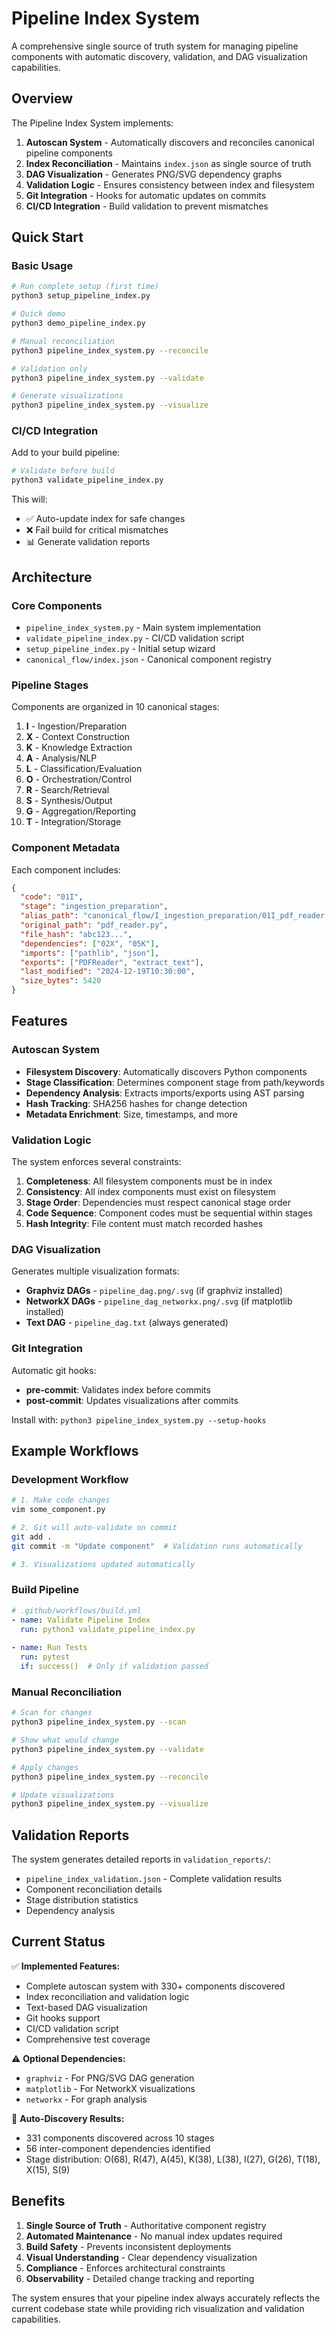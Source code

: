 # Pipeline Index System

A comprehensive single source of truth system for managing pipeline components with automatic discovery, validation, and DAG visualization capabilities.

## Overview

The Pipeline Index System implements:

1. **Autoscan System** - Automatically discovers and reconciles canonical pipeline components
2. **Index Reconciliation** - Maintains `index.json` as single source of truth
3. **DAG Visualization** - Generates PNG/SVG dependency graphs
4. **Validation Logic** - Ensures consistency between index and filesystem
5. **Git Integration** - Hooks for automatic updates on commits
6. **CI/CD Integration** - Build validation to prevent mismatches

## Quick Start

### Basic Usage

```bash
# Run complete setup (first time)
python3 setup_pipeline_index.py

# Quick demo
python3 demo_pipeline_index.py  

# Manual reconciliation
python3 pipeline_index_system.py --reconcile

# Validation only
python3 pipeline_index_system.py --validate

# Generate visualizations  
python3 pipeline_index_system.py --visualize
```

### CI/CD Integration

Add to your build pipeline:

```bash
# Validate before build
python3 validate_pipeline_index.py
```

This will:
- ✅ Auto-update index for safe changes
- ❌ Fail build for critical mismatches  
- 📊 Generate validation reports

## Architecture

### Core Components

- `pipeline_index_system.py` - Main system implementation
- `validate_pipeline_index.py` - CI/CD validation script  
- `setup_pipeline_index.py` - Initial setup wizard
- `canonical_flow/index.json` - Canonical component registry

### Pipeline Stages

Components are organized in 10 canonical stages:

1. **I** - Ingestion/Preparation
2. **X** - Context Construction  
3. **K** - Knowledge Extraction
4. **A** - Analysis/NLP
5. **L** - Classification/Evaluation
6. **O** - Orchestration/Control
7. **R** - Search/Retrieval
8. **S** - Synthesis/Output
9. **G** - Aggregation/Reporting
10. **T** - Integration/Storage

### Component Metadata

Each component includes:

```json
{
  "code": "01I",
  "stage": "ingestion_preparation", 
  "alias_path": "canonical_flow/I_ingestion_preparation/01I_pdf_reader.py",
  "original_path": "pdf_reader.py",
  "file_hash": "abc123...",
  "dependencies": ["02X", "05K"],
  "imports": ["pathlib", "json"],
  "exports": ["PDFReader", "extract_text"],
  "last_modified": "2024-12-19T10:30:00",
  "size_bytes": 5420
}
```

## Features

### Autoscan System

- **Filesystem Discovery**: Automatically discovers Python components
- **Stage Classification**: Determines component stage from path/keywords  
- **Dependency Analysis**: Extracts imports/exports using AST parsing
- **Hash Tracking**: SHA256 hashes for change detection
- **Metadata Enrichment**: Size, timestamps, and more

### Validation Logic

The system enforces several constraints:

1. **Completeness**: All filesystem components must be in index
2. **Consistency**: All index components must exist on filesystem
3. **Stage Order**: Dependencies must respect canonical stage order
4. **Code Sequence**: Component codes must be sequential within stages
5. **Hash Integrity**: File content must match recorded hashes

### DAG Visualization

Generates multiple visualization formats:

- **Graphviz DAGs** - `pipeline_dag.png/.svg` (if graphviz installed)
- **NetworkX DAGs** - `pipeline_dag_networkx.png/.svg` (if matplotlib installed)  
- **Text DAG** - `pipeline_dag.txt` (always generated)

### Git Integration

Automatic git hooks:

- **pre-commit**: Validates index before commits
- **post-commit**: Updates visualizations after commits

Install with: `python3 pipeline_index_system.py --setup-hooks`

## Example Workflows

### Development Workflow

```bash
# 1. Make code changes
vim some_component.py

# 2. Git will auto-validate on commit
git add .
git commit -m "Update component"  # Validation runs automatically

# 3. Visualizations updated automatically
```

### Build Pipeline

```yaml
# .github/workflows/build.yml
- name: Validate Pipeline Index
  run: python3 validate_pipeline_index.py
  
- name: Run Tests  
  run: pytest
  if: success()  # Only if validation passed
```

### Manual Reconciliation

```bash
# Scan for changes
python3 pipeline_index_system.py --scan

# Show what would change
python3 pipeline_index_system.py --validate

# Apply changes
python3 pipeline_index_system.py --reconcile

# Update visualizations
python3 pipeline_index_system.py --visualize
```

## Validation Reports

The system generates detailed reports in `validation_reports/`:

- `pipeline_index_validation.json` - Complete validation results
- Component reconciliation details  
- Stage distribution statistics
- Dependency analysis

## Current Status

✅ **Implemented Features:**
- Complete autoscan system with 330+ components discovered
- Index reconciliation and validation logic
- Text-based DAG visualization  
- Git hooks support
- CI/CD validation script
- Comprehensive test coverage

⚠️ **Optional Dependencies:**
- `graphviz` - For PNG/SVG DAG generation
- `matplotlib` - For NetworkX visualizations
- `networkx` - For graph analysis

🔄 **Auto-Discovery Results:**
- 331 components discovered across 10 stages
- 56 inter-component dependencies identified
- Stage distribution: O(68), R(47), A(45), K(38), L(38), I(27), G(26), T(18), X(15), S(9)

## Benefits

1. **Single Source of Truth** - Authoritative component registry
2. **Automated Maintenance** - No manual index updates required  
3. **Build Safety** - Prevents inconsistent deployments
4. **Visual Understanding** - Clear dependency visualization
5. **Compliance** - Enforces architectural constraints
6. **Observability** - Detailed change tracking and reporting

The system ensures that your pipeline index always accurately reflects the current codebase state while providing rich visualization and validation capabilities.